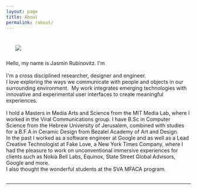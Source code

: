 ```yaml
---
layout: page
title: About
permalink: /about/
---
```


<img class="col one right" src="/img/jasmin.jpg" style="padding:25px">

<div>
Hello, my name is Jasmin Rubinovitz. I'm <span class="changing"></span>
<br>
<br>
I'm a cross disciplined researcher, designer and engineer. 
<br>
I love exploring the ways we communicate with people and objects in our surrounding environment.  My work integrates emerging technologies with innovative and experimental user interfaces to create meaningful experiences.
<br>
<br>
I hold a Masters in Media Arts and Science from the MIT Media Lab, where I worked in the Viral
Communications group.
I have B.Sc in Computer Science from the Hebrew University of Jerusalem, combined with studies for a B.F.A in Ceramic Design from Bezalel Academy of Art and Design.  
<br>
In the past I worked as a software engineer at Google and as well as a Lead Creative Technologist at Fake Love, a New York Times Company, where I had the pleasure to work on unconventional immersive experiences for clients such as Nokia Bell Labs, Equinox, State Street Global Advisors, Google and more.
<br> I also thought the wonderful students at the SVA MFACA program.


<!--  <a class="page-link" target="_blank" href="{{ '/JasminRubinovitzCV_2018.pdf' | prepend: site.baseurl }}">Resume</a> -->
</div>
<br/>
<hr/>
<br/>
<!-- <span class="contacticon center">
	<a href="mailto:jasrub@gmail.com"><i class="fa fa-envelope-square"></i></a>
	<a href="https://github.com/jasrub" target="_blank"><i class="fa fa-github-square"></i></a>
	<a href="https://il.linkedin.com/pub/jasmin-rubinovitz/a5/a91/9b1" target="_blank"><i class="fa fa-linkedin-square"></i></a>
	<a href="https://www.facebook.com/jasmin.rubinovitz" target="_blank"><i class="fa fa-facebook-square"></i></a>
</span> -->

<script src="https://ajax.googleapis.com/ajax/libs/jquery/3.1.1/jquery.min.js"></script>

<script type="text/javascript">
	{% include js/typed.js %}
</script>
<script>
  $(function(){
      $(".changing").typed({
        strings: ["a creative technologist", "a maker.", "a developer.", "a designer.", "an artist.", "a researcher."],
        typeSpeed: 50,
				backDelay: 2000,
				showCursor: false,
				loop: true
      });
  });
</script>
